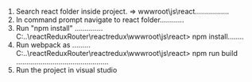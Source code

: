 
1. Search react folder inside project. => wwwroot\js\react.................
2. In command prompt navigate to react folder............
3. Run "npm install" ..............
C:\..\reactReduxRouter\reactredux\wwwroot\js\react> npm install........
4. Run webpack as .........
C:\..\reactReduxRouter\reactredux\wwwroot\js\react> npm run build ..............................................
5. Run the project in visual studio 
